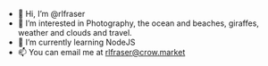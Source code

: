 - 👋 Hi, I’m @rlfraser
- 👀 I’m interested in Photography, the ocean and beaches, giraffes, weather and clouds and travel.
- 🌱 I’m currently learning NodeJS
- 📫 You can email me at rlfraser@crow.market
